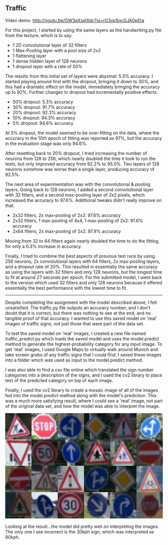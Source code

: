 ## Traffic
Video demo: http://youtu.be/GW3eXxelXdc?si=rO3vp5ncGJA0pEta


For this project, I started by using the same layers as the handwriting.py file from the lecture, which is to say:
* 1 2D convolutional layer of 32 filters
* 1 Max-Pooling layer with a pool size of 2x2
* 1 flattening layer
* 1 dense hidden layer of 128 neurons
* 1 dropout layer with a rate of 50%

The results from this initial set of layers were abysmal: 5.3% accuracy.  I started playing around first with the dropout, bringing it down to 30%, and this had a dramatic effect on the model, immediately bringing the accuracy up to 92%.  Further changes to dropout had incrementally positive effects:
* 50% dropout: 5.3% accuracy
* 30% dropout: 91.7% accuracy
* 20% dropout: 92.3% accuracy
* 10% dropout: 94.3% accuracy
* 5% dropout: 94.6% accuracy

At 5% dropout, the model seemed to be over-fitting on the data, where the accuracy in the 10th epoch of fitting was reported as 97%, but the accuracy in the evaluation stage was only 94.6%.

After resetting back to 20% dropout, I tried increasing the number of neurons from 128 to 256, which nearly doubled the time it took to run the tests, but only improved accuracy from 92.2% to 95.0%.  Two layers of 128 neurons somehow was worse than a single layer, producing accuracy of 82.5%.

The next area of experimentation was with the convolutional & pooling layers.  Going back to 128 neurons, I added a second convolutional layer with 32 filters, and a second max-pooling layer of 2x2 pixels, which increased the accuracy to 97.6%.  Additional tweaks didn't really improve on that:
* 2x32 filters, 2x max-pooling of 2x2: 97.6% accuracy
* 2x32 filters, 1 max-pooling of 4x4, 1 max-pooling of 2x2: 91.6% accuracy
* 2x64 filters, 2x max-pooling of 2x2: 97.9% accuracy

Moving from 32 to 64 filters again nearly doubled the time to do the fitting, for only a 0.3% increase in accuracy.

Finally, I tried to combine the best aspects of previous test runs by using 256 neurons, 2x convolutional layers with 64 filters, 2x max-pooling layers, and a dropout rate of 20%.  This resulted in essentially the same accuracy as using the layers with 32 filters and only 128 neurons, but the longest time to fit at around 27 seconds per epoch.  For the submitted model, I went back to the version which used 32 filters and only 128 neurons because it offered essentially the best performance with the lowest time to fit.

------------------------------------------

Despite completing the assignment with the model described above, I felt unsatisfied.  The traffic.py file outputs an accuracy number, and I don't doubt that it is correct, but there was nothing to see at the end, and no tangible proof of that accuracy.  I wanted to use this saved model on 'real' images of traffic signs, not just those that were part of the data set.

To test the saved model on 'real' images, I created a new file named traffic_predict.py which loads the saved model and uses the model.predict method to generate the highest-probability category for any input image.  To get 'real' images, I used Google Maps to virtually walk around Munich and take screen grabs of any traffic signs that I could find.  I saved these images into a folder which was used as input to the model.predict method.

I was also able to find a csv file online which translated the sign number categories into a description of the signs, and I used the cv2 library to place text of the predicted category on top of each image.

Finally, I used the cv2 library to create a mosaic image of all of the images fed into the model.predict method along with the model's prediction.  This was a much more satisfying result, where I could see a 'real' image, not part of the original data set, and how the model was able to interpret the image.

![mosaic of signs](mosaic.png 'traffic signs')

Looking at the result...the model did pretty well on interpreting the images.  The only one I see incorrect is the 30kph sign, which was interpreted as 80kph.
